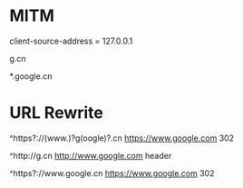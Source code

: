 # MITM
client-source-address = 127.0.0.1

g.cn 

*.google.cn

# URL Rewrite
^https?://(www\.)?g(oogle)?\.cn https://www.google.com 302

^http://g\.cn http://www.google.com header

^https?://www\.google\.cn https://www.google.com 302
